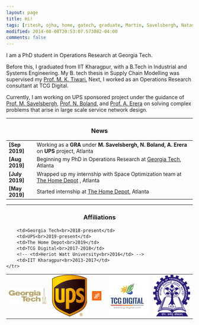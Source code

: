 ```yaml
---
layout: page
title: Hi!
tags: [ritesh, ojha, home, gatech, graduate, Martin, Savelsbergh, Natashia, Boland, Alan, Erera, supply chain, operations research]
modified: 2014-08-08T20:53:07.573882-04:00
comments: false
---
```


I am a PhD student in Operations Research at Georgia Tech.

Before this, I graduated from IIT Kharagpur, with a B.Tech in Industrial and Systems Engineering. My B. tech thesis in Supply Chain Modelling was supervised my <a href="https://scholar.google.co.in/citations?user=xDL-rrsAAAAJ&hl=en/">Prof. M. K. Tiwari.</a> Next, I worked as an Operations Research consultant at TCG Digital.

Currently, I am working on UPS sponsored project under the guidance of <a href="https://www.isye.gatech.edu/users/martin-savelsbergh/">Prof. M. Savelsbergh,</a>  <a href="https://www.isye.gatech.edu/users/natashia-boland/">Prof. N. Boland,</a>  and  <a href="https://www.isye.gatech.edu/users/alan-erera/">Prof. A. Erera</a> on solving complex problems that arise in large scale service network design.

----
<!-- designing efficient algorithms to tackle  -->
<h3 align="center">News</h3>
<table class='news-table'>
    <col width="15%">
    <col width="85%">
    <tr>
        <td valign="top"><strong>[Sep 2019]</strong></td>
        <td>Working as a <strong>GRA</strong> under <strong>M. Savelsbergh, N. Boland, A. Erera</strong> on <strong>UPS</strong> project, Atlanta
        </td>
    </tr>
    <tr>
        <td valign="top"><strong>[Aug 2019]</strong></td>
        <td>Beginning my PhD in Operations Research at <a href="https://www.gatech.edu/">Georgia Tech</a>, Atlanta
        </td>
    </tr>
    <tr>
        <td valign="top"><strong>[July 2019]</strong></td>
        <td>Wrapped up my internship with Space Optimization team at <a href="https://careers.homedepot.com/">The Home Depot</a> , Atlanta
        </td>
    </tr>
    <tr>
        <td valign="top"><strong>[May 2019]</strong></td>
        <td>Started internship at <a href="https://careers.homedepot.com/">The Home Depot</a>, Atlanta
        </td>
    </tr>
</table>

----

<h3 align="center">Affiliations</h3>
<table align="center" class='affl-pic'>
    <tr>
        <td>
            <a href="http://www.gatech.edu/">
            <img src="/images/gt-logo.png"></a>
        </td>
        <td>
            <a href="http://www.ups.com/">
            <img src="/images/ups-logo.png"></a>
        </td>
        <td>
            <a href="http://www.homedepot.com/">
            <img src="/images/thd.png"></a>
        </td>
        <td>
            <a href="http://www.tcgdigital.com/">
            <img src="/images/tcg-logo.jpeg"></a>
        </td>
        <!-- <td>
            <a href="http://www.hw.ac.uk/">
            <img src="/images/hwu-logo.svg"></a>
        </td> -->
        <td>
            <a href="http://www.iitkgp.ac.in/">
            <img src="/images/iitkgp-logo.png"></a>
        </td>
    </tr>
    <tr>

        <td>Georgia Tech<br>2018-present</td>
        <td>UPS<br>2019-present</td>
        <td>The Home Depot<br>2019</td>
        <td>TCG Digital<br>2017-2018</td>
        <!-- <td>Heriot Watt University<br>2016</td> -->
        <td>IIT Kharagpur<br>2013-2017</td>
    </tr>
</table>
